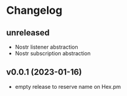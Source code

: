 # Changelog

## unreleased

- Nostr listener abstraction
- Nostr subscription abstraction

## v0.0.1 (2023-01-16)

- empty release to reserve name on Hex.pm
